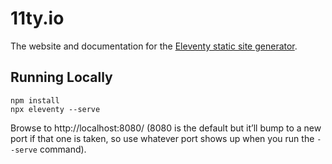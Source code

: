 # 11ty.io

The website and documentation for the [Eleventy static site generator](https://github.com/11ty/eleventy/).

## Running Locally

```
npm install
npx eleventy --serve
```

Browse to http://localhost:8080/ (8080 is the default but it’ll bump to a new port if that one is taken, so use whatever port shows up when you run the `--serve` command).
